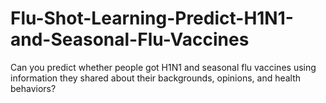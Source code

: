 # Flu-Shot-Learning-Predict-H1N1-and-Seasonal-Flu-Vaccines
Can you predict whether people got H1N1 and seasonal flu vaccines using information they shared about their backgrounds, opinions, and health behaviors?
